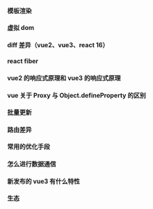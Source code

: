 #### 模板渲染
#### 虚拟 dom
#### diff 差异（vue2、vue3、react 16）
#### react fiber
#### vue2 的响应式原理和 vue3 的响应式原理
#### vue 关于 Proxy 与 Object.defineProperty 的区别
#### 批量更新
#### 路由差异
#### 常用的优化手段
#### 怎么进行数据通信
#### 新发布的 vue3 有什么特性
#### 生态